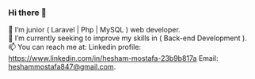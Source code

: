 ### Hi there 👋
🔭 I’m junior ( Laravel | Php | MySQL ) web developer.\
🌱 I’m currently seeking to improve my skills in ( Back-end Development ).\
📫 You can reach me at: Linkedin profile: https://www.linkedin.com/in/hesham-mostafa-23b9b817a Email: heshammostafa847@gmail.com.
